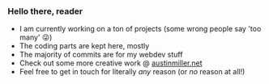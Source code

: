 ### Hello there, reader 

- I am currently working on a ton of projects (some wrong people say 'too many' 😜)
- The coding parts are kept here, mostly
- The majority of commits are for my webdev stuff
- Check out some more creative work @ [austinmiller.net](https://www.austinmiller.net/projects)
- Feel free to get in touch for literally *any* reason (or *no* reason at all!)

<!--
**austinwmille/austinwmille** is a ✨ _special_ ✨ repository because its `README.md` (this file) appears on your GitHub profile.

-->
